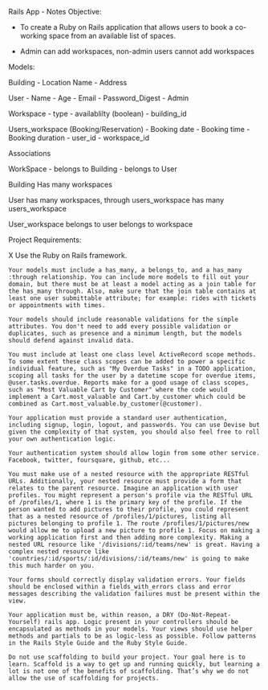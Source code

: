 Rails App - Notes
Objective: 

- To create a Ruby on Rails application that allows users to book a co-working space from an available list of spaces.
     
- Admin can add workspaces, non-admin users cannot add workspaces 
     
Models:

Building
        - Location Name
        - Address
        
User
        - Name
        - Age 
        - Email 
        - Password_Digest
        - Admin 
    
Workspace
        - type
        - availablilty (boolean)
        - building_id 
        
Users_workspace (Booking/Reservation)
        - Booking date
        - Booking time 
        - Booking duration 
        - user_id
        - workspace_id 
        
Associations

WorkSpace 
        - belongs to Building
        - belongs to User
    
Building 
    Has many workspaces 
    
User 
    has many workspaces, through users_workspace
    has many users_workspace
    
User_workspace
    belongs to user
    belongs to workspace
        
Project Requirements:

X    Use the Ruby on Rails framework.

    Your models must include a has_many, a belongs_to, and a has_many :through relationship. You can include more models to fill out your domain, but there must be at least a model acting as a join table for the has_many through. Also, make sure that the join table contains at least one user submittable attribute; for example: rides with tickets or appointments with times.

    Your models should include reasonable validations for the simple attributes. You don't need to add every possible validation or duplicates, such as presence and a minimum length, but the models should defend against invalid data.

    You must include at least one class level ActiveRecord scope methods. To some extent these class scopes can be added to power a specific individual feature, such as "My Overdue Tasks" in a TODO application, scoping all tasks for the user by a datetime scope for overdue items, @user.tasks.overdue. Reports make for a good usage of class scopes, such as "Most Valuable Cart by Customer" where the code would implement a Cart.most_valuable and Cart.by_customer which could be combined as Cart.most_valuable.by_customer(@customer).

    Your application must provide a standard user authentication, including signup, login, logout, and passwords. You can use Devise but given the complexity of that system, you should also feel free to roll your own authentication logic.

    Your authentication system should allow login from some other service. Facebook, twitter, foursquare, github, etc...

    You must make use of a nested resource with the appropriate RESTful URLs. Additionally, your nested resource must provide a form that relates to the parent resource. Imagine an application with user profiles. You might represent a person's profile via the RESTful URL of /profiles/1, where 1 is the primary key of the profile. If the person wanted to add pictures to their profile, you could represent that as a nested resource of /profiles/1/pictures, listing all pictures belonging to profile 1. The route /profiles/1/pictures/new would allow me to upload a new picture to profile 1. Focus on making a working application first and then adding more complexity. Making a nested URL resource like '/divisions/:id/teams/new' is great. Having a complex nested resource like 'countries/:id/sports/:id/divisions/:id/teams/new' is going to make this much harder on you.

    Your forms should correctly display validation errors. Your fields should be enclosed within a fields_with_errors class and error messages describing the validation failures must be present within the view.

    Your application must be, within reason, a DRY (Do-Not-Repeat-Yourself) rails app. Logic present in your controllers should be encapsulated as methods in your models. Your views should use helper methods and partials to be as logic-less as possible. Follow patterns in the Rails Style Guide and the Ruby Style Guide.

    Do not use scaffolding to build your project. Your goal here is to learn. Scaffold is a way to get up and running quickly, but learning a lot is not one of the benefits of scaffolding. That’s why we do not allow the use of scaffolding for projects.